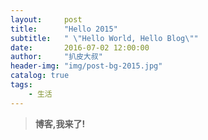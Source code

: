 ```yaml
---
layout:     post
title:      "Hello 2015"
subtitle:   " \"Hello World, Hello Blog\""
date:       2016-07-02 12:00:00
author:     "扒皮大叔"
header-img: "img/post-bg-2015.jpg"
catalog: true
tags:
    - 生活
---
```


> **博客,我来了!**